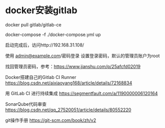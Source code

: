 # docker安装gitlab

docker pull gitlab/gitlab-ce

docker-compose -f ./docker-compose.yml up

启动完成后，访问http://192.168.31.108/

使用 admin@example.com/密码登录
设置登录密码，默认的管理员账户为root 

找回管理员密码，参考：https://www.jianshu.com/p/25afcfd02019


Docker搭建自己的Gitlab CI Runner
https://blog.csdn.net/aixiaoyang168/article/details/72168834

用 GitLab CI 进行持续集成
https://segmentfault.com/a/1190000006120164

SonarQube代码审查
https://blog.csdn.net/qq_27520051/article/details/80552220

git操作手册
https://git-scm.com/book/zh/v2
